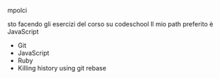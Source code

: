 mpolci

sto facendo gli esercizi del corso su codeschool
Il mio path preferito è JavaScript

* Git
* JavaScript 
* Ruby
* Killing history using git rebase
